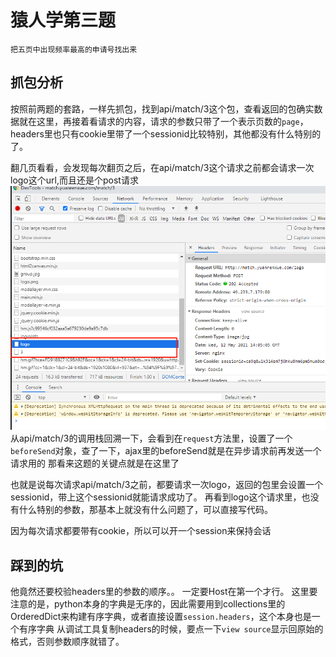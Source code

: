 # 猿人学第三题
```text
把五页中出现频率最高的申请号找出来
```

## 抓包分析
按照前两题的套路，一样先抓包，找到api/match/3这个包，查看返回的包确实数据就在这里，再接着看请求的内容，请求的参数只带了一个表示页数的`page`，headers里也只有cookie里带了一个sessionid比较特别，其他都没有什么特别的了。

翻几页看看，会发现每次翻页之后，在api/match/3这个请求之前都会请求一次logo这个url,而且还是个post请求
![img.png](img.png)
从api/match/3的调用栈回溯一下，会看到在`request`方法里，设置了一个`beforeSend`对象，查了一下，ajax里的beforeSend就是在异步请求前再发送一个请求用的
那看来这题的关键点就是在这里了

也就是说每次请求api/match/3之前，都要请求一次logo，返回的包里会设置一个sessionid，带上这个sessionid就能请求成功了。
再看到logo这个请求里，也没有什么特别的参数，那基本上就没有什么问题了，可以直接写代码。

因为每次请求都要带有cookie，所以可以开一个session来保持会话

## 踩到的坑

他竟然还要校验headers里的参数的顺序。。
一定要Host在第一个才行。
这里要注意的是，python本身的字典是无序的，因此需要用到collections里的OrderedDict来构建有序字典，或者直接设置`session.headers`，这个本身也是一个有序字典
从调试工具复制headers的时候，要点一下`view source`显示回原始的格式，否则参数顺序就错了。
